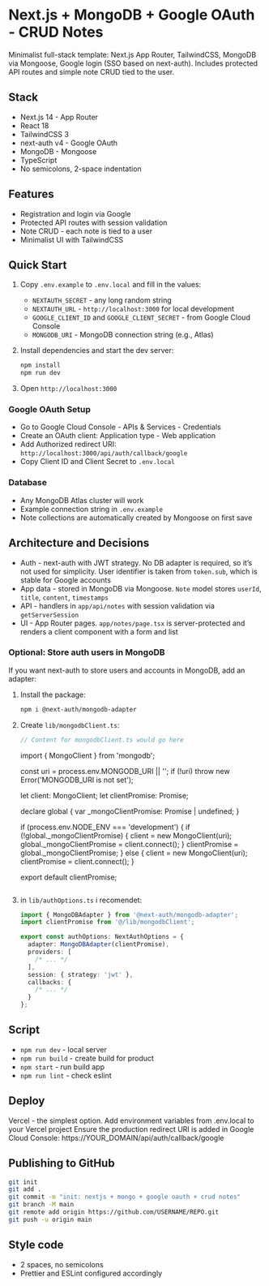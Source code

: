 # Next.js + MongoDB + Google OAuth - CRUD Notes

Minimalist full-stack template: Next.js App Router, TailwindCSS, MongoDB via Mongoose, Google login (SSO based on next-auth). Includes protected API routes and simple note CRUD tied to the user.

## Stack

- Next.js 14 - App Router
- React 18
- TailwindCSS 3
- next-auth v4 - Google OAuth
- MongoDB - Mongoose
- TypeScript
- No semicolons, 2-space indentation

## Features

- Registration and login via Google
- Protected API routes with session validation
- Note CRUD - each note is tied to a user
- Minimalist UI with TailwindCSS

## Quick Start

1. Copy `.env.example` to `.env.local` and fill in the values:

   - `NEXTAUTH_SECRET` - any long random string
   - `NEXTAUTH_URL` - `http://localhost:3000` for local development
   - `GOOGLE_CLIENT_ID` and `GOOGLE_CLIENT_SECRET` - from Google Cloud Console
   - `MONGODB_URI` - MongoDB connection string (e.g., Atlas)

2. Install dependencies and start the dev server:

   ```bash
   npm install
   npm run dev
   ```

3. Open `http://localhost:3000`

### Google OAuth Setup

- Go to Google Cloud Console - APIs & Services - Credentials
- Create an OAuth client: Application type - Web application
- Add Authorized redirect URI: `http://localhost:3000/api/auth/callback/google`
- Copy Client ID and Client Secret to `.env.local`

### Database

- Any MongoDB Atlas cluster will work
- Example connection string in `.env.example`
- Note collections are automatically created by Mongoose on first save

## Architecture and Decisions

- Auth - next-auth with JWT strategy. No DB adapter is required, so it’s not used for simplicity. User identifier is taken from `token.sub`, which is stable for Google accounts
- App data - stored in MongoDB via Mongoose. `Note` model stores `userId`, `title`, `content`, `timestamps`
- API - handlers in `app/api/notes` with session validation via `getServerSession`
- UI - App Router pages. `app/notes/page.tsx` is server-protected and renders a client component with a form and list

### Optional: Store auth users in MongoDB

If you want next-auth to store users and accounts in MongoDB, add an adapter:

1. Install the package:
   ```bash
   npm i @next-auth/mongodb-adapter
   ```
2. Create `lib/mongodbClient.ts`:

   ```ts
   // Content for mongodbClient.ts would go here
   ```

   import { MongoClient } from 'mongodb';

   const uri = process.env.MONGODB_URI || '';
   if (!uri) throw new Error('MONGODB_URI is not set');

   let client: MongoClient;
   let clientPromise: Promise<MongoClient>;

   declare global {
   var \_mongoClientPromise: Promise<MongoClient> | undefined;
   }

   if (process.env.NODE_ENV === 'development') {
   if (!global.\_mongoClientPromise) {
   client = new MongoClient(uri);
   global.\_mongoClientPromise = client.connect();
   }
   clientPromise = global.\_mongoClientPromise;
   } else {
   client = new MongoClient(uri);
   clientPromise = client.connect();
   }

   export default clientPromise;

   ```

   ```

3. in `lib/authOptions.ts` i recomendet:

   ```ts
   import { MongoDBAdapter } from '@next-auth/mongodb-adapter';
   import clientPromise from '@/lib/mongodbClient';

   export const authOptions: NextAuthOptions = {
     adapter: MongoDBAdapter(clientPromise),
     providers: [
       /* ... */
     ],
     session: { strategy: 'jwt' },
     callbacks: {
       /* ... */
     }
   };
   ```

## Script

- `npm run dev` - local server
- `npm run build` - create build for product
- `npm start` - run build app
- `npm run lint` - check eslint

## Deploy

Vercel - the simplest option. Add environment variables from .env.local to your Vercel project
Ensure the production redirect URI is added in Google Cloud Console: https://YOUR_DOMAIN/api/auth/callback/google

## Publishing to GitHub

```bash
git init
git add .
git commit -m "init: nextjs + mongo + google oauth + crud notes"
git branch -M main
git remote add origin https://github.com/USERNAME/REPO.git
git push -u origin main
```

## Style code

- 2 spaces, no semicolons
- Prettier and ESLint configured accordingly
